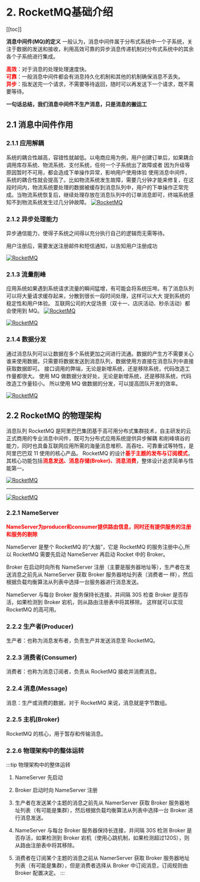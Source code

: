 # 2. RocketMQ基础介绍
[[toc]]

**消息中间件(MQ)的定义**
一般认为，消息中间件属于分布式系统中一个子系统，关注于数据的发送和接收，利用高效可靠的异步消息传递机制对分布式系统中的其余各个子系统进行集成。 

<font color='red'><strong>高效</strong></font>：对于消息的处理处理速度快。   
<font color='red'><strong>可靠</strong></font>：一般消息中间件都会有消息持久化机制和其他的机制确保消息不丢失。   
<font color='red'><strong>异步</strong></font>：指发送完一个请求，不需要等待返回，随时可以再发送下一个请求，既不需要等待。   

**一句话总结，我们消息中间件不生产消息，只是消息的搬运工**

##  2.1 消息中间件作用

###  2.1.1 应用解耦 
系统的耦合性越高，容错性就越低。以电商应用为例，用户创建订单后，如果耦合调用库存系统、物流系统、支付系统，任何一个子系统出了故障或者 因为升级等原因暂时不可用，都会造成下单操作异常，影响用户使用体验 使用消息中间件，系统的耦合性就会提高了。比如物流系统发生故障，需要几分钟才能来修复，在这段时间内，物流系统要处理的数据被缓存到消息队列中，用户的下单操作正常完成。当物流系统恢复后，继续处理存放在消息队列中的订单消息即可，终端系统感知不到物流系统发生过几分钟故障。
<a data-fancybox title="RocketMQ" href="./image/rocketmq21.jpg">![RocketMQ](./image/rocketmq21.jpg)</a>

###  2.1.2 异步处理能力
异步通信能力，使得子系统之间得以充分执行自己的逻辑而无需等待。

用户注册后，需要发送注册邮件和短信通知，以告知用户注册成功

<a data-fancybox title="RocketMQ" href="./image/yibuchuli.jpg">![RocketMQ](./image/yibuchuli.jpg)</a>

###  2.1.3 流量削峰 
应用系统如果遇到系统请求流量的瞬间猛增，有可能会将系统压垮。有了消息队列可以将大量请求缓存起来，分散到很长一段时间处理，这样可以大大 提到系统的稳定性和用户体验。 互联网公司的大促场景（双十一、店庆活动、秒杀活动）都会使用到 MQ。
<a data-fancybox title="RocketMQ" href="./image/rocketmq22.jpg">![RocketMQ](./image/rocketmq22.jpg)</a>

<a data-fancybox title="RocketMQ" href="./image/xiaofeng.jpg">![RocketMQ](./image/xiaofeng.jpg)</a>

###  2.1.4 数据分发 

通过消息队列可以让数据在多个系统更加之间进行流通。数据的产生方不需要关心谁来使用数据，只需要将数据发送到消息队列，数据使用方直接在消息队列中直接获取数据即可。 接口调用的弊端，无论是新增系统，还是移除系统，代码改造工作量都很大。 使用 MQ 做数据分发好处，无论是新增系统，还是移除系统，代码改造工作量较小。 所以使用 MQ 做数据的分发，可以提高团队开发的效率。

<a data-fancybox title="RocketMQ" href="./image/rocketmq23.jpg">![RocketMQ](./image/rocketmq23.jpg)</a>


##  2.2 RocketMQ 的物理架构

消息队列 RocketMQ 是阿里巴巴集团基于高可用分布式集群技术，自主研发的云正式商用的专业消息中间件，既可为分布式应用系统提供异步解耦 和削峰填谷的能力，同时也具备互联网应用所需的海量消息堆积、高吞吐、可靠重试等特性，是阿里巴巴双 11 使用的核心产品。 RocketMQ 的设计<font color='red'><strong>基于主题的发布与订阅模式</strong></font>，其核心功能包括<font color='red'><strong>消息发送、消息存储(Broker)、消息消费</strong></font>，整体设计追求简单与性能第一。


<a data-fancybox title="RocketMQ" href="./image/rocketmq01.jpg">![RocketMQ](./image/rocketmq01.jpg)</a>

-----------------------

<a data-fancybox title="RocketMQ" href="./image/rocketmq24.jpg">![RocketMQ](./image/rocketmq24.jpg)</a>

###  2.2.1 NameServer 

<font color='red'><strong>NameServer为producer和consumer提供路由信息，同时还有提供服务的注册和服务的剔除</strong></font>

NameServer 是整个 RocketMQ 的“大脑”，它是 RocketMQ 的服务注册中心,所以 RocketMQ 需要先启动 NameServer 再启动 Rocket 中的 Broker。

Broker 在启动时向所有 NameServer 注册（主要是服务器地址等），生产者在发送消息之前先从 NameServer 获取 Broker 服务器地址列表（消费者一 样），然后根据负载均衡算法从列表中选择一台服务器进行消息发送。 

NameServer 与每台 Broker 服务保持长连接，并间隔 30S 检查 Broker 是否存活，如果检测到 Broker 宕机，则从路由注册表中将其移除。
这样就可以实现 RocketMQ 的高可用。

###  2.2.2 生产者(Producer) 
生产者：也称为消息发布者，负责生产并发送消息至 RocketMQ。 

###  2.2.3 消费者(Consumer) 
消费者：也称为消息订阅者，负责从 RocketMQ 接收并消费消息。 

###  2.2.4 消息(Message) 
消息：生产或消费的数据，对于 RocketMQ 来说，消息就是字节数组。 

###  2.2.5 主机(Broker) 
RocketMQ 的核心，用于暂存和传输消息。

### 2.2.6 物理架构中的整体运转 

:::tip 物理架构中的整体运转
1. NameServer 先启动 

2. Broker 启动时向 NameServer 注册 

3. 生产者在发送某个主题的消息之前先从 NamerServer 获取 Broker 服务器地址列表（有可能是集群），然后根据负载均衡算法从列表中选择一台 Broker 进行消息发送。 

4. NameServer 与每台 Broker 服务器保持长连接，并间隔 30S 检测 Broker 是否存活，如果检测到 Broker 宕机（使用心跳机制，如果检测超过120S），则从路由注册表中将其移除。 

5. 消费者在订阅某个主题的消息之前从 NamerServer 获取 Broker 服务器地址列表（有可能是集群），但是消费者选择从 Broker 中订阅消息，订阅规则由 Broker 配置决定。
:::


